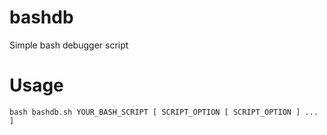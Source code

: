 # bashdb

Simple bash debugger script

# Usage

```
bash bashdb.sh YOUR_BASH_SCRIPT [ SCRIPT_OPTION [ SCRIPT_OPTION ] ... ]

